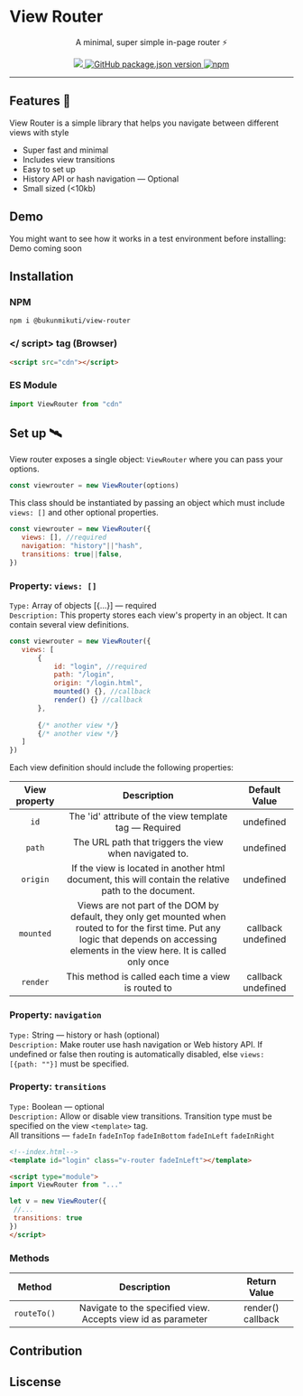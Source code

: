 # View Router

<p align="center">A minimal, super simple in-page router ⚡ </p>

<p align="center">
<a href="#">
  <img src="https://img.shields.io/bundlephobia/min/@bukunmikuti/hello?color=Blue&style=flat-square">
</a>
 <a href="">
 <img alt="GitHub package.json version" src="https://img.shields.io/github/package-json/v/Bukunmikuti/Hello?style=flat-square">
 </a>
 <a href="https://www.npmjs.com/package/@bukunmikuti/hello">
  <img alt="npm" src="https://img.shields.io/npm/v/@bukunmikuti/hello?style=flat-square">
 </a>
 </p>
 
 -------------------------
 ## Features 🎉
 View Router is a simple library that helps you navigate between different views with style<br>
 
 - Super fast and minimal <br>
 - Includes view transitions <br>
 - Easy to set up <br>
 - History API or hash navigation — Optional<br>
 - Small sized (<10kb) <br>
 
 
 ## Demo
 You might want to see how it works in a test environment before installing: <br>
 Demo coming soon
 
 ## Installation
 ### NPM
 ```
 npm i @bukunmikuti/view-router
 ```
 ### </ script> tag (Browser)
 ```html
 <script src="cdn"></script>
 ```
 ### ES Module
 ```javascript
 import ViewRouter from "cdn"
 ```
 
 ## Set up 🛰️
 View router exposes a single object: ```ViewRouter``` where you can pass your options.
 
 ```javascript
 const viewrouter = new ViewRouter(options)
 ```

 This class should be instantiated by passing an object which must include ```views: []``` and other optional properties.
 
 ```javascript
 const viewrouter = new ViewRouter({
	views: [], //required
	navigation: "history"||"hash",
	transitions: true||false, 
})
 ```
 ### Property: ```views: []```
 ```Type:``` Array of objects [{...}] — required <br>
 ```Description:``` This property stores each view's property in an object. It can contain several view definitions.
 
 ```javascript
 const viewrouter = new ViewRouter({
	views: [
		{
			id: "login", //required
			path: "/login",
			origin: "/login.html",
			mounted() {}, //callback
			render() {} //callback
		},
		
		{/* another view */}
		{/* another view */}
	]
})
 ```
 Each view definition should include the following properties:
 
 | View property | Description | Default Value |
| :---------------: | :---------------: | :---------------: |
| ```id``` | The 'id' attribute of the view template tag — Required| undefined |
| ```path``` | The URL path that triggers the view when navigated to. | undefined |
| ```origin``` | If the view is located in another html document, this will contain the relative path to the document. | undefined |
| ```mounted``` | Views are not part of the DOM by default, they only get mounted when routed to for the first time. Put any logic that depends on accessing elements in the view here. It is called only once | callback undefined |
| ```render``` | This method is called each time a view is routed to | callback undefined |

 ### Property: ```navigation```
 ```Type:``` String — history or hash (optional) <br>
 ```Description:``` Make router use hash navigation or Web history API. If undefined or false then routing is automatically disabled, else ```views: [{path: ""}]``` must be specified.
 
  ### Property: ```transitions```
 ```Type:``` Boolean — optional<br>
 ```Description:``` Allow or disable view transitions. Transition type must be specified on the view ```<template>``` tag. <br>All transitions — ```fadeIn``` ```fadeInTop``` ```fadeInBottom``` ```fadeInLeft``` ```fadeInRight```
 
 ```html
 <!--index.html-->
 <template id="login" class="v-router fadeInLeft"></template>
 
 <script type="module">
 import ViewRouter from "..."
 
 let v = new ViewRouter({
  //...
  transitions: true
 })
 </script>
 
 ```
 ### Methods
| Method | Description | Return Value |
| :---------------: | :---------------: | :---------------: |
| ```routeTo()``` | Navigate to the specified view. Accepts view id as parameter | render() callback |
 
 ## Contribution
 
 ## Liscense
 
